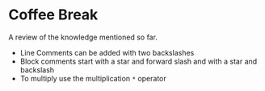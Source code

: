 # Coffee Break

A review of the knowledge mentioned so far.

- Line Comments can be added with two backslashes 
- Block comments start with a star and forward slash and with a star and backslash 
- To multiply use the multiplication `*` operator 
